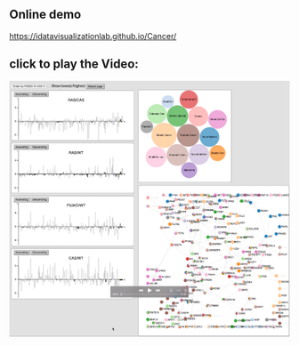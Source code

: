 ## Online demo
https://idatavisualizationlab.github.io/Cancer/

## click to play the Video:
[![ScreenShot](https://github.com/iDataVisualizationLab/Cancer/blob/master/Thumbnail.png)](http://www.myweb.ttu.edu/vinhtngu/demo/CancerDemo.mp4)



